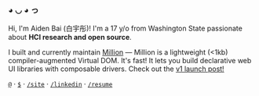 ### ◕ ◡ ◕ っ 

Hi, I'm Aiden Bai (白宇彤)! I'm a 17 y/o from Washington State passionate about **HCI research and open source**.

I built and currently maintain [Million](https://github.com/aidenybai/million) — Million is a lightweight (<1kb) compiler-augmented Virtual DOM. It's fast! It lets you build declarative web UI libraries with composable drivers. Check out the [v1 launch post!](https://dev.to/aidenybai/millionjs-100-release-3pna) 

[`@`](mailto:aiden.bai05@gmail.com) · [`$`](https://github.com/sponsors/aidenybai) · [`/site`](https://aidenybai.com) · [`/linkedin`](https://linkedin.com/in/aidenbai) · [`/resume`](https://www.figma.com/file/n4MkGYBP1CEc3LsXU9z1pT/Resume?node-id=0%3A1)

<!-- https://github.com/colinhacks for the readme format inspo! -->
